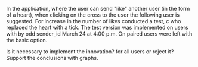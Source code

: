 In the application, where the user can send "like" another user (in the form of a heart),
when clicking on the cross to the user the following user is suggested. For
increase in the number of likes conducted a test, c who replaced the heart with a tick.
The test version was implemented on users with by odd sender_id March 24 at 4:00 p.m. On
paired users were left with the basic option.

Is it necessary to implement the innovation?
for all users or reject it?
Support the conclusions with graphs.
